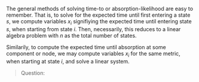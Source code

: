 The general methods of solving time-to or absorption-likelihood are easy to remember. That is, to solve for the expected time until first entering a state $s$, we compute variables $x_i$ signifiying the expected time until entering state $s$, when starting from state $i$. Then, necessarily, this reduces to a linear algebra problem with $n$ as the total number of states.

Similarily, to compute the expected time until absorption at some component or node, we may compute variables $x_i$ for the same metric, when starting at state $i$, and solve a linear system.

> Question: 
